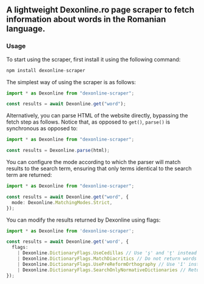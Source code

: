 ## A lightweight Dexonline.ro page scraper to fetch information about words in the Romanian language.

### Usage

To start using the scraper, first install it using the following command:

```ts
npm install dexonline-scraper
```

The simplest way of using the scraper is as follows:

```ts
import * as Dexonline from "dexonline-scraper";

const results = await Dexonline.get("word");
```

Alternatively, you can parse HTML of the website directly, bypassing the fetch
step as follows. Notice that, as opposed to `get()`, `parse()` is synchronous as
opposed to:

```ts
import * as Dexonline from "dexonline-scraper";

const results = Dexonline.parse(html);
```

You can configure the mode according to which the parser will match results to
the search term, ensuring that only terms identical to the search term are
returned:

```ts
import * as Dexonline from "dexonline-scraper";

const results = await Dexonline.get("word", {
  mode: Dexonline.MatchingModes.Strict,
});
```

You can modify the results returned by Dexonline using flags:

```ts
import * as Dexonline from 'dexonline-scraper';

const results = await Dexonline.get('word', {
  flags: 
    | Dexonline.DictionaryFlags.UseCedillas // Use 'ş' and 'ţ' instead of 'ș' and 'ț'.
    | Dexonline.DictionaryFlags.MatchDiacritics // Do not return words where the only difference is a diacritic.
    | Dexonline.DictionaryFlags.UsePreReformOrthography // Use 'î' instead of 'â' in all cases except for the word 'român' and its derivatives.
    | Dexonline.DictionaryFlags.SearchOnlyNormativeDictionaries // Return results obtained only from the DEX and/or the DOOM.
});
```
